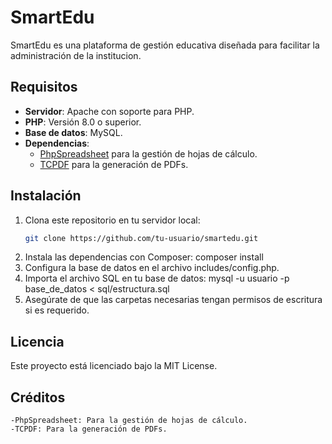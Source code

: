 # SmartEdu

SmartEdu es una plataforma de gestión educativa diseñada para facilitar la administración de la institucion.

## Requisitos

- **Servidor**: Apache con soporte para PHP.
- **PHP**: Versión 8.0 o superior.
- **Base de datos**: MySQL.
- **Dependencias**:
  - [PhpSpreadsheet](https://github.com/PHPOffice/PhpSpreadsheet) para la gestión de hojas de cálculo.
  - [TCPDF](https://github.com/tecnickcom/TCPDF) para la generación de PDFs.

## Instalación

1. Clona este repositorio en tu servidor local:
   ```sh
   git clone https://github.com/tu-usuario/smartedu.git
2. Instala las dependencias con Composer:
    composer install
3. Configura la base de datos en el archivo includes/config.php.
4. Importa el archivo SQL en tu base de datos:
    mysql -u usuario -p base_de_datos < sql/estructura.sql
5. Asegúrate de que las carpetas necesarias tengan permisos de escritura si es requerido.

## Licencia

Este proyecto está licenciado bajo la MIT License.

## Créditos

    -PhpSpreadsheet: Para la gestión de hojas de cálculo.
    -TCPDF: Para la generación de PDFs.

